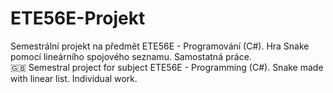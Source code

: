 # ETE56E-Projekt
Semestrální projekt na předmět ETE56E - Programování (C#). Hra Snake pomocí lineárního spojového seznamu. Samostatná práce.\
:uk: Semestral project for subject ETE56E - Programming (C#). Snake made with linear list. Individual work.
